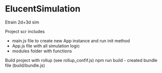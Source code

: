 # ElucentSimulation
 Etrain 2d+3d sim

Project scr includes 
- main.js file to create new App instance and run init method
- App.js file with all simulation logic
- modules folder with functions

Build project with rollup (see rollup_confif.js)
npm run build - created bundle file (build/bundle.js)